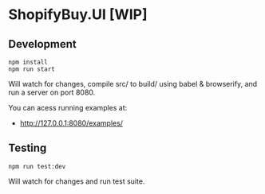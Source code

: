 # ShopifyBuy.UI [WIP]

## Development

```
npm install
npm run start

```

Will watch for changes, compile src/ to build/ using babel & browserify, and run a server on port 8080.

You can acess running examples at:
- http://127.0.0.1:8080/examples/

## Testing

```
npm run test:dev
```

Will watch for changes and run test suite.
